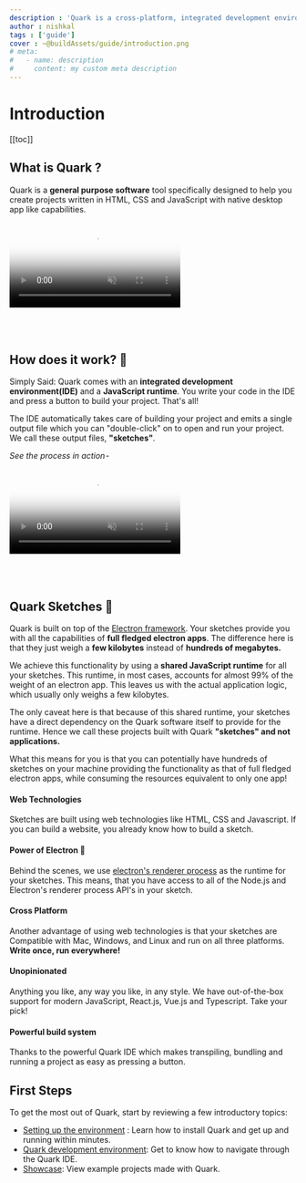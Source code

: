 ```yaml
---
description : 'Quark is a cross-platform, integrated development environment for rapidly building - functional , prototypal projects, written in HTML, CSS and JavaScript with native desktop app like capabilities.'
author : nishkal
tags : ['guide']
cover : ~@buildAssets/guide/introduction.png
# meta:
#   - name: description
#     content: my custom meta description
---
```


# Introduction

[[toc]]

## What is Quark ?
Quark is a __general purpose software__ tool specifically designed to help you create projects written in HTML, CSS and JavaScript with native desktop app like capabilities.

<video muted autoplay loop style="max-width:100%; height:auto" name="media" poster="~@buildAssets/guide/hello-world-intro.png" crossOrigin="anonymous">
  <source src="~@buildAssets/guide/hello-world-intro.mp4" type="video/mp4">
  Your browser does not support the video tag.
</video> 

<div style="padding-top:50px"></div>

## How does it work? 🤯
<!-- Simply Said: Quar comes with an __integrated development environment(IDE)__ and a __JavaScript runtime__. You write your code in the IDE and press a button to build your project. That's all! The IDE automatically takes care of transpiling and bundling your project and emits a single output file which you can "double-click" on to open and run your project. We call these output files, __"sketches"__. -->
Simply Said: Quark comes with an __integrated development environment(IDE)__ and a __JavaScript runtime__. You write your code in the IDE and press a button to build your project. That's all! 

The IDE automatically takes care of building your project and emits a single output file which you can "double-click" on to open and run your project. We call these output files, __"sketches"__.


_See the process in action -_

<video muted autoplay loop style="max-width:100%; height:auto" name="media" poster="~@buildAssets/getting-started/project-start-demo.jpg" crossOrigin="anonymous">
  <source src="~@buildAssets/getting-started/project-start-demo.mp4" type="video/mp4">
  Your browser does not support the video tag.
</video> 

<div style="padding-top:50px"></div>

## Quark Sketches 🎨
Quark is built on top of the [Electron framework](https://electronjs.org). Your sketches provide you with all the capabilities of __full fledged electron apps__. The difference here is that they just weigh a __few kilobytes__ instead of __hundreds of megabytes.__

We achieve this functionality by using a __shared JavaScript runtime__ for all your sketches. This runtime, in most cases, accounts for almost 99% of the weight of an electron app. This leaves us with the actual application logic, which usually only weighs a few kilobytes.

The only caveat here is that because of this shared runtime, your sketches have a direct dependency on the Quark software itself to provide for the runtime. Hence we call these projects built with Quark __"sketches" and not applications.__

What this means for you is that you can potentially have hundreds of sketches on your machine providing the functionality as that of full fledged electron apps, while consuming the resources equivalent to only one app!

<!-- We use some witchcraft behind the scenes to make this happen. But you don't need to care about all that stuff, just write your application logic, build the project and you're good to go. Here are some of the key features of Quark sketches- -->

#### Web Technologies
Sketches are built using web technologies like HTML, CSS and Javascript. If you can build a website, you already know how to build a sketch.

#### Power of Electron 💪
Behind the scenes, we use [electron's renderer process](https://electronjs.org/docs/tutorial/application-architecture) as the runtime for your sketches. This means, that you have access to all of the Node.js and Electron's renderer process API's in your sketch.

#### Cross Platform
Another advantage of using web technologies is that your sketches are Compatible with Mac, Windows, and Linux and run on all three platforms. __Write once, run everywhere!__

#### Unopinionated
Anything you like, any way you like, in any style. We have out-of-the-box support for modern JavaScript, React.js, Vue.js and Typescript. Take your pick!

#### Powerful build system
Thanks to the powerful Quark IDE which makes transpiling, bundling and running a project as easy as pressing a button.


<!-- 
#### Small in size
Since every sketch is essentially some bundled javascript code, they are very small in size, usually varying from a few kilobytes to a few megabytes. -->

<!-- Under the hood, Quark achieves this functionality by combining several set of tools in one single package and abstracting away the complexity to setup an environment for every single time you start a new project. -->

<!-- ## Quark development environment.
Quark applications are built using it's __integrated development environment__ that, at the very least, include a text editor and a code compiler. It enables the creation of applications within a carefully designed set of constraints. 

Some of the [features](/guide/quark-ide.md) of Quark IDE include - smart auto completion, "go to definition", find and replace,typescript support, built in package manager and code compiler. -->

<!-- ## Goals

#### Rapid application development
Projects build with Quark should be easy, quick to setup and share.

#### Cross-platform
Projects build with Quark should run on all platforms such as Windows, Linux and Mac, sharing the same code base.

#### Simplicity
Quark is built with simplicity in mind, so that creating projects with Quark is enjoyable, easy to learn, and accessible to just about anyone with basic programming skills. -->


<!--  -->

<!-- ## Releases
Quark releases frequently. We release when there are significant bug fixes, new APIs or are updating versions of Electron or Node.js. -->

<!-- ## Versioning
Once Quark releases in beta phase, it will follow [semver](https://semver.org/). Before that no gurantees are made that the API will be changed in a backwards compatible way. -->

## First Steps
To get the most out of Quark, start by reviewing a few introductory topics:
* [Setting up the environment](/guide/setup.md) : Learn how to install Quark and get up and running within minutes.
* [Quark development environment](/guide/quark-ide.md): Get to know how to navigate through the Quark IDE.
* [Showcase](/guide/showcase.md): View example projects made with Quark.



<!-- ## Join the Community
To learn more, follow our [social network](https://social.quarkjs.io). You can also ask questions and open issues on our [GitHub repo](https://github.com/Nishkalkashyap/Quark-docs).-->


<!-- Android Studio is the official integrated development environment for Google's Android operating system, built on JetBrains' IntelliJ IDEA software and designed specifically for Android development. It is available for download on Windows, macOS and Linux based operating systems. -->